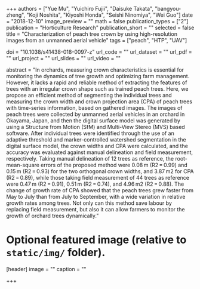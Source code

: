 +++
authors = ["Yue Mu", "Yuichiro Fujii", "Daisuke Takata", "bangyou-zheng", "Koji Noshita", "Kiyoshi Honda", "Seishi Ninomiya", "Wei Guo"]
date = "2018-12-10"
image_preview = ""
math = false
publication_types = ["2"]
publication = "Horticulture Research"
publication_short = ""
selected = false
title = "Characterization of peach tree crown by using high-resolution images from an unmanned aerial vehicle"
tags = ["peach", "HTP", "UAV"]

doi = "10.1038/s41438-018-0097-z"
url_code = ""
url_dataset = ""
url_pdf = ""
url_project = ""
url_slides = ""
url_video = ""

abstract = "In orchards, measuring crown characteristics is essential for monitoring the dynamics of tree growth and optimizing farm management. However, it lacks a rapid and reliable method of extracting the features of trees with an irregular crown shape such as trained peach trees. Here, we propose an efficient method of segmenting the individual trees and measuring the crown width and crown projection area (CPA) of peach trees with time-series information, based on gathered images. The images of peach trees were collected by unmanned aerial vehicles in an orchard in Okayama, Japan, and then the digital surface model was generated by using a Structure from Motion (SfM) and Multi-View Stereo (MVS) based software. After individual trees were identified through the use of an adaptive threshold and marker-controlled watershed segmentation in the digital surface model, the crown widths and CPA were calculated, and the accuracy was evaluated against manual delineation and field measurement, respectively. Taking manual delineation of 12 trees as reference, the root-mean-square errors of the proposed method were 0.08 m (R2 = 0.99) and 0.15 m (R2 = 0.93) for the two orthogonal crown widths, and 3.87 m2 for CPA (R2 = 0.89), while those taking field measurement of 44 trees as reference were 0.47 m (R2 = 0.91), 0.51 m (R2 = 0.74), and 4.96 m2 (R2 = 0.88). The change of growth rate of CPA showed that the peach trees grew faster from May to July than from July to September, with a wide variation in relative growth rates among trees. Not only can this method save labour by replacing field measurement, but also it can allow farmers to monitor the growth of orchard trees dynamically."

# Optional featured image (relative to `static/img/` folder).
[header]
image = ""
caption = ""

+++
